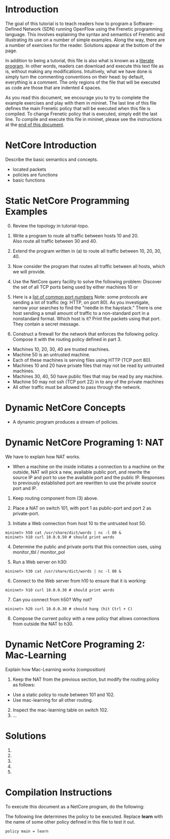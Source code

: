 Introduction
============

The goal of this tutorial is to teach readers how to program a Software-Defined Network (SDN) running OpenFlow using the Frenetic programming language.  This involves explaining the syntax and semantics of Frenetic and illustrating its use on a number of simple examples.  Along the way, there are a number of exercises for the reader.  Solutions appear at the bottom of the page.

In addition to being a tutorial, this file is also what is known as a 
[literate program](http://en.wikipedia.org/wiki/Literate_programming). 
In other words, readers can download and execute this text file as is, without making any modifications.  Intuitively, what we have done is simply turn the commenting conventions on their head:  by default, everything is a comment.  The only regions of the file that will be executed as code are those that are indented 4 spaces.

As you read this document, we encourage you to try to complete the
example exercises and play with them in mininet.  The last line of this
file defines the main Frenetic policy that will be executed when this file is
compiled.  To change Frenetic policy that is executed, simply edit the last line.  To compile and execute this file in mininet, please see the instructions at the [end of this document](#compilation_instructions).


NetCore Introduction
========================

Describe the basic semantics and concepts.

- located packets
- policies are functions
- basic functions


Static NetCore Programming Examples
===================================

0. Review the topology in tutorial-topo.
  
1. Write a program to route all traffic between hosts 10 and 20.  
Also route all traffic between 30 and 40.

2. Extend the program written in (a) to route all traffic between
10, 20, 30, 40.

3. Now consider the program that routes all traffic between all hosts,
which we will provide.

4. Use the NetCore query facility to solve the following problem:
Discover the set of all TCP ports being used by either machines 10 or
20.  Here is a [list of common port
numbers](http://packetlife.net/media/library/23/common-ports.pdf)
Note: some protocols are sending a lot of traffic (eg: HTTP, on port
80).  As you investigate, narrow your searches to find the "needle in
the haystack."  There is one host sending a small amount of traffic to
a non-standard port in a nonstandard format.  Which host is it?  Print
the packets using that port.  They contain a secret message.

5. Construct a firewall for the network that enforces the following policy.
Compose it with the routing policy defined in part 3.
  - Machines 10, 20, 30, 40 are trusted machines.  
  - Machine 50 is an untrusted machine.  
  - Each of these machines is serving files using HTTP (TCP port 80).  
  - Machines 10 and 20 have private files that may not be read by untrusted machines.  
  - Machines 30, 40, 50 have public files that may be read by any machine.
  - Machine 50 may not ssh (TCP port 22) in to any of the private machines
  - All other traffic must be allowed to pass through the network.

Dynamic NetCore Concepts
======================

- A dynamic program produces a stream of policies.

Dynamic NetCore Programing 1: NAT
================================

We have to explain how NAT works.
- When a machine on the inside initiates a connection to a machine on the outside, NAT will pick a new, available public port, and rewrite the source IP and port to use the available port and the public IP. Responses to previously established port are rewritten to use the private source port and IP.


1. Keep routing component from (3) above.

2. Place a NAT on switch 101, with port 1 as public-port and port 2 as private-port. 

3. Initiate a Web connection from host 10 to the untrusted host 50.

```
mininet> h50 cat /usr/share/dict/words | nc -l 80 &
mininet> h10 curl 10.0.0.50 # should print words
```
 
4. Determine the public and private ports that this connection uses, using monitor_tbl / monitor_pol

5. Run a Web server on h30:
```
mininet> h30 cat /usr/share/dict/words | nc -l 80 &
```

6. Connect to the Web server from h10 to ensure that it is working:

```
mininet> h10 curl 10.0.0.30 # should print words
```

7. Can you connect from h50? Why not?

```
mininet> h20 curl 10.0.0.30 # should hang (hit Ctrl + C)
```

8. Compose the current policy with a new policy that allows connections from outside the NAT to h30.


Dynamic NetCore Programing 2: Mac-Learning
=====================================

Explain how Mac-Learning works (composition)

1. Keep the NAT from the previous section, but modify the routing policy as follows:
  - Use a static policy to route between 101 and 102.
  - Use mac-learning for all other routing.
2. Inspect the mac-learning table on switch 102.
3. ...

Solutions
=========

1. 

2.

3.

4.

5.

<a id="compilation_instructions">Compilation Instructions</a>
=========================

To execute this document as a NetCore program, do the following:

The following line determines the policy to be executed.  Replace **learn**
with the name of some other policy defined in this file to test it out.

    policy main = learn
